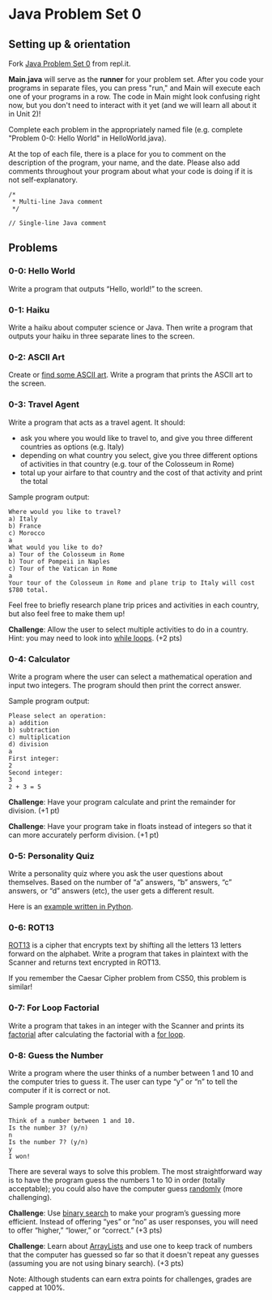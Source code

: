 # Java Problem Set 0

## Setting up & orientation

Fork [Java Problem Set 0](https://repl.it/@kellylougheed/Java-Problem-Set-0) from repl.it.

**Main.java** will serve as the **runner** for your problem set. After you code your programs in separate files, you can press "run," and Main will execute each one of your programs in a row. The code in Main might look confusing right now, but you don't need to interact with it yet (and we will learn all about it in Unit 2)!

Complete each problem in the appropriately named file (e.g. complete "Problem 0-0: Hello World" in HelloWorld.java).

At the top of each file, there is a place for you to comment on the description of the program, your name, and the date. Please also add comments throughout your program about what your code is doing if it is not self-explanatory.

```
/*
 * Multi-line Java comment
 */
 ```

```
// Single-line Java comment
```

## Problems

### 0-0: Hello World

Write a program that outputs “Hello, world!” to the screen.

### 0-1: Haiku

Write a haiku about computer science or Java. Then write a program that outputs your haiku in three separate lines to the screen.

### 0-2: ASCII Art

Create or [find some ASCII art](https://www.asciiart.eu/). Write a program that prints the ASCII art to the screen.

### 0-3: Travel Agent

Write a program that acts as a travel agent. It should:
- ask you where you would like to travel to, and give you three different countries as options (e.g. Italy)
- depending on what country you select, give you three different options of activities in that country (e.g. tour of the Colosseum in Rome)
- total up your airfare to that country and the cost of that activity and print the total

Sample program output:
```
Where would you like to travel?
a) Italy
b) France
c) Morocco
a
What would you like to do?
a) Tour of the Colosseum in Rome
b) Tour of Pompeii in Naples
c) Tour of the Vatican in Rome
a
Your tour of the Colosseum in Rome and plane trip to Italy will cost $780 total.
```

Feel free to briefly research plane trip prices and activities in each country, but also feel free to make them up!

**Challenge**: Allow the user to select multiple activities to do in a country. Hint: you may need to look into [while loops](https://docs.oracle.com/javase/tutorial/java/nutsandbolts/while.html). (+2 pts)

### 0-4: Calculator

Write a program where the user can select a mathematical operation and input two integers. The program should then print the correct answer.

Sample program output:
```
Please select an operation:
a) addition
b) subtraction
c) multiplication
d) division
a
First integer:
2
Second integer:
3
2 + 3 = 5
```

**Challenge**: Have your program calculate and print the remainder for division. (+1 pt)

**Challenge**: Have your program take in floats instead of integers so that it can more accurately perform division. (+1 pt)

### 0-5: Personality Quiz

Write a personality quiz where you ask the user questions about themselves. Based on the number of “a” answers, “b” answers, “c” answers, or “d” answers (etc), the user gets a different result.

Here is an [example written in Python](https://repl.it/@kellylougheed/Sorting-Hat).

### 0-6: ROT13

[ROT13](https://en.wikipedia.org/wiki/ROT13) is a cipher that encrypts text by shifting all the letters 13 letters forward on the alphabet. Write a program that takes in plaintext with the Scanner and returns text encrypted in ROT13.

If you remember the Caesar Cipher problem from CS50, this problem is similar!

### 0-7: For Loop Factorial

Write a program that takes in an integer with the Scanner and prints its [factorial](https://en.wikipedia.org/wiki/Factorial) after calculating the factorial with a [for loop](https://docs.oracle.com/javase/tutorial/java/nutsandbolts/for.html).

### 0-8: Guess the Number

Write a program where the user thinks of a number between 1 and 10 and the computer tries to guess it. The user can type “y” or “n” to tell the computer if it is correct or not.

Sample program output:
```
Think of a number between 1 and 10.
Is the number 3? (y/n)
n
Is the number 7? (y/n)
y
I won!
```

There are several ways to solve this problem. The most straightforward way is to have the program guess the numbers 1 to 10 in order (totally acceptable); you could also have the computer guess [randomly](https://www.leepoint.net/algorithms/random/random-api.html) (more challenging).

**Challenge**: Use [binary search](https://www.khanacademy.org/computing/computer-science/algorithms/binary-search/a/binary-search) to make your program’s guessing more efficient. Instead of offering “yes” or “no” as user responses, you will need to offer “higher,” “lower,” or “correct.” (+3 pts)

**Challenge**: Learn about [ArrayLists](https://docs.oracle.com/javase/8/docs/api/java/util/ArrayList.html) and use one to keep track of numbers that the computer has guessed so far so that it doesn't repeat any guesses (assuming you are not using binary search). (+3 pts)

Note: Although students can earn extra points for challenges, grades are capped at 100%.
